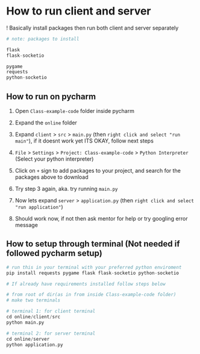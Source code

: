 # How to run client and server

! Basically install packages then run both client and server separately

```python
# note: packages to install

flask
flask-socketio

pygame
requests
python-socketio
```

## How to run on pycharm

1. Open `Class-example-code` folder inside pycharm

2. Expand the `online` folder

3. Expand `client` > `src` > `main.py` (then `right click and select "run main"`), if it doesnt work yet ITS OKAY, follow next steps

4. `File` > `Settings` > `Project: Class-example-code` > `Python Interpreter` (Select your python interpreter)

5. Click on `+` sign to add packages to your project, and search for the packages above to download

6. Try step 3 again, aka. try running `main.py`

7. Now lets expand `server` > `application.py` (then `right click and select "run application"`)

8. Should work now, if not then ask mentor for help or try googling error message

## How to setup through terminal (Not needed if followed pycharm setup)

```python
# run this in your terminal with your preferred python enviroment
pip install requests pygame flask flask-socketio python-socketio

# If already have requirements installed follow steps below

# from root of dir(as in from inside Class-example-code folder)
# make two terminals

# terminal 1: for client terminal
cd online/client/src
python main.py

# terminal 2: for server terminal
cd online/server
python application.py
```

